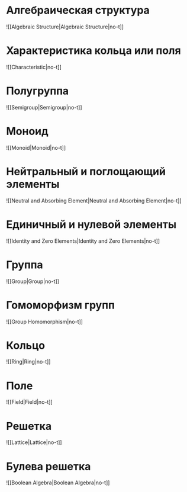 # Алгебраическая структура

![[Algebraic Structure|Algebraic Structure|no-t]]

# Характеристика кольца или поля

![[Characteristic|no-t]]

# Полугруппа 

![[Semigroup|Semigroup|no-t]]

# Моноид

![[Monoid|Monoid|no-t]]

# Нейтральный и поглощающий элементы

![[Neutral and Absorbing Element|Neutral and Absorbing Element|no-t]]

# Единичный и нулевой элементы

![[Identity and Zero Elements|Identity and Zero Elements|no-t]]

# Группа

![[Group|Group|no-t]]

# Гомоморфизм групп

![[Group Homomorphism|no-t]]

# Кольцо

![[Ring|Ring|no-t]]

# Поле

![[Field|Field|no-t]]

# Решетка

![[Lattice|Lattice|no-t]]

# Булева решетка

![[Boolean Algebra|Boolean Algebra|no-t]]

